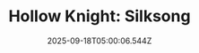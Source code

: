 ---
title: "Hollow Knight: Silksong"
id: 1030300
date: 2025-09-18T05:00:06.544Z
link: games/steam/recent/hollow-knight-silksong
image: http://media.steampowered.com/steamcommunity/public/images/apps/1030300/b4a999c1302e3ac123c041fd41bb8a34528c6ab5.jpg
playtime_2weeks: 1938
playtime_forever: 1938
playtime_windows_forever: 0
playtime_mac_forever: 0
playtime_linux_forever: 1938
playtime_deck_forever: 1938
---
